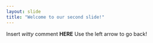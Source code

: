 ```yaml
---
layout: slide
title: "Welcome to our second slide!"
---
```

Insert *witty* comment **HERE**
Use the left arrow to go back!
